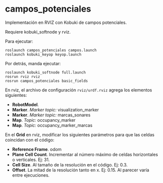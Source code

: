 # campos_potenciales
Implementación en RVIZ con Kobuki de campos potenciales.

Requiere kobuki_softnode y rviz.

Para ejecutar:
```
roslaunch campos_potenciales campos.launch
roslaunch kobuki_keyop keyop.launch
```

Por detrás, manda ejecutar:

```
roslaunch kobuki_softnode full.launch
rosrun rviz rviz
rosrun campos_potenciales basic_fields
```

En rviz, el archivo de configuración `rviz/urdf.rviz` agrega los elementos siguientes:

* **RobotModel**.
* **Marker**.  *Marker topic:* visualization_marker
* **Marker**. *Marker topic:* marcas_sonares
* **Map**.  *Topic:* occupancy_marker
* **Map**.  *Topic:* occupancy_marker_marcas

En el **Grid** en rviz, modificar los siguientes parámetros para que las celdas
coincidan con el código:

* **Reference Frame**. odom
* **Plane Cell Count**. Incrementar al número máximo de celdas horizontales o
                        verticales. Ej: 31.
* **Cell Size**. Al tamaño de la resolución en el código.  Ej: 0.3.
* **Offset**. La mitad de la resolución tanto en x. Ej: 0.15. Al parecer varía
              entre ejecuciones.
